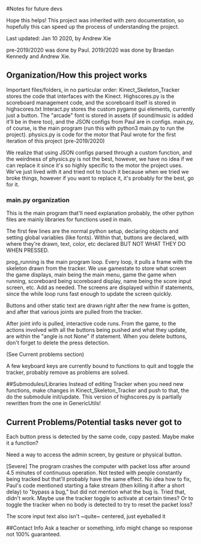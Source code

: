 #Notes for future devs

Hope this helps! This project was inherited with zero documentation, so hopefully this can speed up the process of understanding the project.

Last updated: Jan 10 2020, by Andrew Xie

pre-2019/2020 was done by Paul. 2019/2020 was done by Braedan Kennedy and Andrew Xie.

## Organization/How this project works
Important files/folders, in no particular order:
Kinect_Skeleton_Tracker stores the code that interfaces with the Kinect.
Highscores.py is the scoreboard management code, and the scoreboard itself is stored in highscores.txt
Interact.py stores the custom pygame gui elements, currently just a button.
The "arcade" font is stored in assets (if sound/music is added it'll be in there too), and the JSON configs from Paul are in configs.
main.py, of course, is the main program (run this with python3 main.py to run the project).
physics.py is code for the motor that Paul wrote for the first iteration of this project (pre-2019/2020)

We realize that using JSON configs parsed through a custom function, and the weirdness of physics.py is not the best, however, we have no idea if we can replace it since it's so highly specific to the motor the project uses. We've just lived with it and tried not to touch it because when we tried we broke things, however if you want to replace it, it's probably for the best, go for it.

### main.py organization
This is the main program that'll need explanation probably, the other python files are mainly libraries for functions used in main.

The first few lines are the normal python setup, declaring objects and setting global variables (like fonts). Within that, buttons are declared, with where they're drawn, text, color, etc declared BUT NOT WHAT THEY DO WHEN PRESSED.

prog_running is the main program loop. Every loop, it pulls a frame with the skeleton drawn from the tracker. We use gamestate to store what screen the game displays, main being the main menu, game the game when running, scoreboard being scoreboard display, name being the score input screen, etc. Add as needed. The screens are displayed within if statements, since the while loop runs fast enough to update the screen quickly.

Buttons and other static text are drawn right after the new frame is gotten, and after that various joints are pulled from the tracker.

After joint info is pulled, interactive code runs. From the game, to the actions involved with all the buttons being pushed and what they update, are within the "angle is not None" if statement. When you delete buttons, don't forget to delete the press detection.

(See Current problems section)

A few keyboard keys are currently bound to functions to quit and toggle the tracker, probably remove as problems are solved.

##Submodules/Libraries
Instead of editing Tracker when you need new functions, make changes in Kinect_Skeleton_Tracker and push to that, the do the submodule init/update.
This version of highscores.py is partially rewritten from the one in GenericUtils!


## Current Problems/Potential tasks never got to

Each button press is detected by the same code, copy pasted. Maybe make it a function?

Need a way to access the admin screen, by gesture or physical button.

[Severe] The program crashes the computer with packet loss after around 4.5 minutes of continuous operation. Not tested with people constantly being tracked but that'll probably have the same effect. No idea how to fix, Paul's code mentioned starting a fake stream (then killing it after a short delay) to "bypass a bug," but did not mention what the bug is. Tried that, didn't work. Maybe use the tracker toggle to activate at certain times? Or to toggle the tracker when no body is detected to try to reset the packet loss?  

The score input text also isn't ~quite~ centered, just eyeballed it


##Contact Info
Ask a teacher or something, info might change so response not 100% guaranteed.
